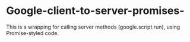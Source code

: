 # Google-client-to-server-promises-
This is a wrapping for calling server methods (google.script.run), using Promise-styled code.
